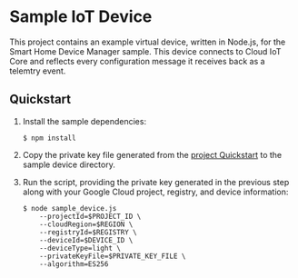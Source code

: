 # Sample IoT Device

This project contains an example virtual device, written in Node.js, for the
Smart Home Device Manager sample. This device connects to Cloud IoT Core and
reflects every configuration message it receives back as a telemtry event.

## Quickstart

1. Install the sample dependencies:

    ```
    $ npm install
    ```

1. Copy the private key file generated from the [project Quickstart](../README.md)
   to the sample device directory.

1. Run the script, providing the private key generated in the previous step along
   with your Google Cloud project, registry, and device information:

    ```
    $ node sample_device.js
        --projectId=$PROJECT_ID \
        --cloudRegion=$REGION \
        --registryId=$REGISTRY \
        --deviceId=$DEVICE_ID \
        --deviceType=light \
        --privateKeyFile=$PRIVATE_KEY_FILE \
        --algorithm=ES256
    ```
